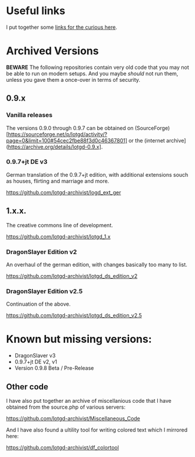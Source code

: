 # Useful links

I put together some [links for the curious here](./Links.md).

# Archived Versions

**BEWARE** The following repositories contain very old code that you may not be able to run on modern setups. And you maybe *should* not run them, unless you gave them a once-over in terms of security.

## 0.9.x

### Vanilla releases

The versions 0.9.0 through 0.9.7 can be obtained on (SourceForge)[https://sourceforge.net/p/lotgd/activity/?page=0&limit=100#54cec2fbe88f3d0c46367801] or the (internet archive](https://archive.org/details/lotgd-0.9.x].

### 0.9.7+jt DE v3

German translation of the 0.9.7+jt edition, with additional extensions souch as houses, flirting and marriage and more.

https://github.com/lotgd-archivist/logd_ext_ger



## 1.x.x.

The creative commons line of development.

https://github.com/lotgd-archivist/lotgd_1.x

### DragonSlayer Edition v2

An overhaul of the german edition, with changes basically too many to list.

https://github.com/lotgd-archivist/lotgd_ds_edition_v2

### DragonSlayer Edition v2.5

Continuation of the above.

https://github.com/lotgd-archivist/lotgd_ds_edition_v2.5

# Known but missing versions:

* DragonSlaver v3
* 0.9.7+jt DE v2, v1
* Version 0.9.8 Beta / Pre-Release


## Other code

I have also put together an archive of miscellanious code that I have obtained from the source.php of various servers:

https://github.com/lotgd-archivist/Miscellaneous_Code

And I have also found a ultility tool for writing colored text which I mirrored here:

https://github.com/lotgd-archivist/df_colortool
